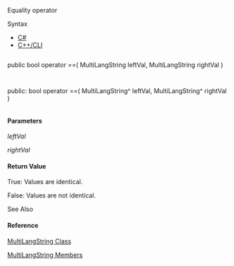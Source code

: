 Equality operator

Syntax

* [C#](#i-syntax-CS)
* [C++/CLI](#i-syntax-CPP2005)

```
```
public bool operator ==( 
   MultiLangString leftVal,
   MultiLangString rightVal
)
```
```

```
```
public:
bool operator ==( 
   MultiLangString^ leftVal,
   MultiLangString^ rightVal
)
```
```

#### Parameters

*leftVal*


*rightVal*

#### Return Value

True: Values are identical.

False: Values are not identical.



See Also

#### Reference

[MultiLangString Class](Eplan.EplApi.Baseu~Eplan.EplApi.Base.MultiLangString.html)
  
[MultiLangString Members](Eplan.EplApi.Baseu~Eplan.EplApi.Base.MultiLangString_members.html)